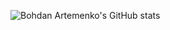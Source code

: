 ![Bohdan Artemenko's GitHub stats](https://github-readme-stats.vercel.app/api?username=Barterio&show_icons=true&count_private=true&include_all_commits=true&theme=dark&hide=stars,issues,contribs)
